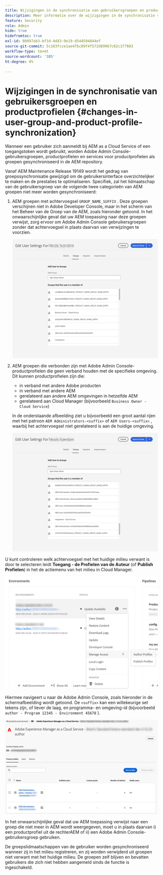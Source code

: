 ```yaml
---
title: Wijzigingen in de synchronisatie van gebruikersgroepen en productprofielen
description: Meer informatie over de wijzigingen in de synchronisatie van gebruikersgroepen en productprofielen die naar AEM as a Cloud Service komen
feature: Security
role: Admin
hide: true
hidefromtoc: true
exl-id: 0b097ab3-bf1d-4d43-9e19-d544594844ef
source-git-commit: 5c103fcce1ae47bc89f4f572d89967c62c1f7603
workflow-type: tm+mt
source-wordcount: '385'
ht-degree: 0%

---
```


# Wijzigingen in de synchronisatie van gebruikersgroepen en productprofielen {#changes-in-user-group-and-product-profile-synchronization}

Wanneer een gebruiker zich aanmeldt bij AEM as a Cloud Service of een toegangstoken wordt gebruikt, worden Adobe Admin Console-gebruikersgroepen, productprofielen en services voor productprofielen als groepen gesynchroniseerd in de AEM repository.

Vanaf AEM Maintenance Release 19149 wordt het gedrag van groepssynchronisatie gewijzigd om de gebruikersinterface overzichtelijker te maken en de prestaties te optimaliseren. Specifiek, zal het lidmaatschap van de gebruikersgroep van de volgende twee categorieën van AEM groepen niet meer worden gesynchroniseerd:

1. AEM groepen met achtervoegsel `GROUP_NAME_SUFFIX` . Deze groepen verschijnen niet in Adobe Developer Console, maar in het scherm van het Beheer van de Groep van de AEM, zoals hieronder getoond. In het onwaarschijnlijke geval dat uw AEM toepassing naar deze groepen verwijst, zorg ervoor om Adobe Admin Console gebruikersgroepen zonder dat achtervoegsel in plaats daarvan van verwijzingen te voorzien.

   ![ Verwijderde groepen 1 ](/help/security/assets/removed-groups-1.png)

1. AEM groepen die verbonden zijn met Adobe Admin Console-productprofielen die geen verband houden met de specifieke omgeving. Dit kunnen productprofielen zijn die:

   * in verband met andere Adobe producten
   * in verband met andere AEM
   * gerelateerd aan andere AEM omgevingen in hetzelfde AEM
   * gerelateerd aan Cloud Manager (bijvoorbeeld `Business Owner - Cloud Service`)

   In de onderstaande afbeelding ziet u bijvoorbeeld een groot aantal rijen met het patroon `AEM Administrators-<suffix>` of `AEM Users-<suffix>` , waarbij het achtervoegsel niet gerelateerd is aan de huidige omgeving.

   ![ Verwijderde groepen 2 ](/help/security/assets/removed-groups-2.png)

U kunt controleren welk achtervoegsel met het huidige milieu verwant is door te selecteren leidt **Toegang - de Profielen van de Auteur** (of **Publish Profielen**) in het de actiemenu van het milieu in Cloud Manager.

![ achtervoegsels van de Controle ](/help/security/assets/suffix-check.png)

Hiermee navigeert u naar de Adobe Admin Console, zoals hieronder in de schermafbeelding wordt getoond. De `<suffix>` kan een willekeurige set tekens zijn, of liever de laag, en programma- en omgeving-id (bijvoorbeeld `author - Program 12345 - Environment 45678` ).

![ Achtervoegsels in de Admin Console ](/help/security/assets/admin-console-profile-suffixes.png)

In het onwaarschijnlijke geval dat uw AEM toepassing verwijst naar een groep die niet meer in AEM wordt weergegeven, moet u in plaats daarvan i) een productprofiel uit de rechterAEM of ii) een Adobe Admin Console-gebruikersgroep gebruiken.

De groepslidmaatschappen van de gebruiker worden gesynchroniseerd wanneer zij in het milieu registreren, en zij worden verwijderd uit groepen niet verwant met het huidige milieu. De groepen zelf blijven en bevatten gebruikers die zich niet hebben aangemeld sinds de functie is ingeschakeld.
